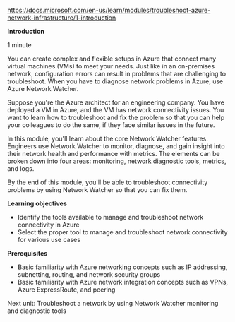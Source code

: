 https://docs.microsoft.com/en-us/learn/modules/troubleshoot-azure-network-infrastructure/1-introduction


**Introduction**

1 minute

You can create complex and flexible setups in Azure that connect many virtual machines (VMs) to meet your needs. Just like in an on-premises network, configuration errors can result in problems that are challenging to troubleshoot. When you have to diagnose network problems in Azure, use Azure Network Watcher.

Suppose you're the Azure architect for an engineering company. You have deployed a VM in Azure, and the VM has network connectivity issues. You want to learn how to troubleshoot and fix the problem so that you can help your colleagues to do the same, if they face similar issues in the future.

In this module, you'll learn about the core Network Watcher features. Engineers use Network Watcher to monitor, diagnose, and gain insight into their network health and performance with metrics. The elements can be broken down into four areas: monitoring, network diagnostic tools, metrics, and logs.

By the end of this module, you'll be able to troubleshoot connectivity problems by using Network Watcher so that you can fix them.


**Learning objectives**
* Identify the tools available to manage and troubleshoot network connectivity in Azure
* Select the proper tool to manage and troubleshoot network connectivity for various use cases


**Prerequisites**
* Basic familiarity with Azure networking concepts such as IP addressing, subnetting, routing, and network security groups
* Basic familiarity with Azure network integration concepts such as VPNs, Azure ExpressRoute, and peering


Next unit: Troubleshoot a network by using Network Watcher monitoring and diagnostic tools

